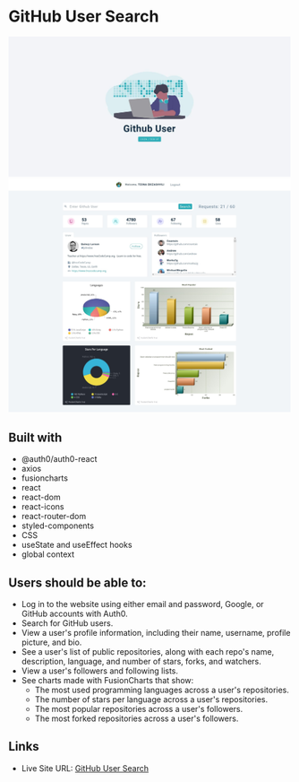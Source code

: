 # GitHub User Search

![](./screenshot.jpg)
![](./screenshot2.jpg)

## Built with

- @auth0/auth0-react
- axios
- fusioncharts
- react
- react-dom
- react-icons
- react-router-dom
- styled-components
- CSS
- useState and useEffect hooks
- global context

## Users should be able to:

- Log in to the website using either email and password, Google, or GitHub accounts with Auth0.
- Search for GitHub users.
- View a user's profile information, including their name, username, profile picture, and bio.
- See a user's list of public repositories, along with each repo's name, description, language, and number of stars, forks, and watchers.
- View a user's followers and following lists.
- See charts made with FusionCharts that show:
  - The most used programming languages across a user's repositories.
  - The number of stars per language across a user's repositories.
  - The most popular repositories across a user's followers.
  - The most forked repositories across a user's followers.

## Links

- Live Site URL: [GitHub User Search](https://github-users-search-ekizashvilit.netlify.app/)
